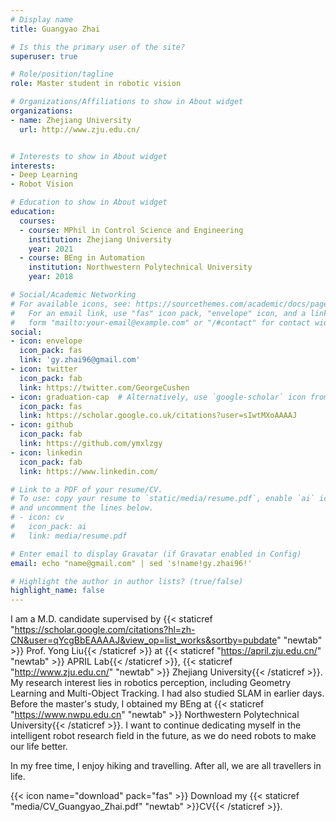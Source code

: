 ```yaml
---
# Display name
title: Guangyao Zhai

# Is this the primary user of the site?
superuser: true

# Role/position/tagline
role: Master student in robotic vision

# Organizations/Affiliations to show in About widget
organizations:
- name: Zhejiang University
  url: http://www.zju.edu.cn/


# Interests to show in About widget
interests:
- Deep Learning
- Robot Vision

# Education to show in About widget
education:
  courses:
  - course: MPhil in Control Science and Engineering
    institution: Zhejiang University
    year: 2021
  - course: BEng in Automation
    institution: Northwestern Polytechnical University
    year: 2018

# Social/Academic Networking
# For available icons, see: https://sourcethemes.com/academic/docs/page-builder/#icons
#   For an email link, use "fas" icon pack, "envelope" icon, and a link in the
#   form "mailto:your-email@example.com" or "/#contact" for contact widget.
social:
- icon: envelope
  icon_pack: fas
  link: 'gy.zhai96@gmail.com'
- icon: twitter
  icon_pack: fab
  link: https://twitter.com/GeorgeCushen
- icon: graduation-cap  # Alternatively, use `google-scholar` icon from `ai` icon pack
  icon_pack: fas
  link: https://scholar.google.co.uk/citations?user=sIwtMXoAAAAJ
- icon: github
  icon_pack: fab
  link: https://github.com/ymxlzgy
- icon: linkedin
  icon_pack: fab
  link: https://www.linkedin.com/

# Link to a PDF of your resume/CV.
# To use: copy your resume to `static/media/resume.pdf`, enable `ai` icons in `params.toml`, 
# and uncomment the lines below.
# - icon: cv
#   icon_pack: ai
#   link: media/resume.pdf

# Enter email to display Gravatar (if Gravatar enabled in Config)
email: echo "name@gmail.com" | sed 's!name!gy.zhai96!'

# Highlight the author in author lists? (true/false)
highlight_name: false
---
```


I am a M.D. candidate supervised by {{< staticref "https://scholar.google.com/citations?hl=zh-CN&user=qYcgBbEAAAAJ&view_op=list_works&sortby=pubdate" "newtab" >}} Prof. Yong Liu{{< /staticref >}} at {{< staticref "https://april.zju.edu.cn/" "newtab" >}} APRIL Lab{{< /staticref >}}, {{< staticref "http://www.zju.edu.cn/" "newtab" >}} Zhejiang University{{< /staticref >}}. My research interest lies in robotics perception, including Geometry Learning and Multi-Object Tracking. I had also studied SLAM in earlier days. Before the master's study, I obtained my BEng at {{< staticref "https://www.nwpu.edu.cn" "newtab" >}} Northwestern Polytechnical University{{< /staticref >}}. I want to continue dedicating myself in the intelligent robot research field in the future, as we do need robots to make our life better.

In my free time, I enjoy hiking and travelling. After all, we are all travellers in life.

{{< icon name="download" pack="fas" >}} Download my {{< staticref "media/CV_Guangyao_Zhai.pdf" "newtab" >}}CV{{< /staticref >}}.
